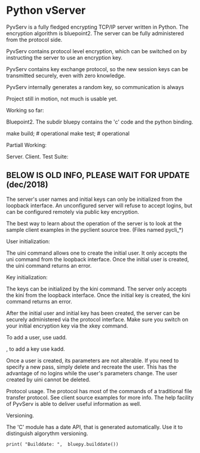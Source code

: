 #                                Python vServer

 PyvServ is a fully fledged encrypting TCP/IP server written in Python. The
encryption algorithm is bluepoint2. The server can be fully administered from
the protocol side.

 PyvServ contains protocol level encryption, which can be switched on by
instructing the server to use an encryption key.

 PyvServ contains key exchange protocol, so the new session keys
can be transmitted securely, even with zero knowledge.

 PyvServ internally generates a random key, so communication is always

 Project still in motion, not much is usable yet.

Working so far:

 Bluepoint2. The subdir bluepy contains the 'c' code and the python binding.

 make build;    # operational
 make test;     # operational

Partiall Working:

 Server.
 Client.
 Test Suite:



##          BELOW IS OLD INFO, PLEASE WAIT FOR UPDATE (dec/2018)

 The server's user names and initial keys can only be initialized from the
loopback interface. An unconfigured server will refuse to accept logins,
but can be configured remotely via public key encryption.

 The best way to learn about the operation of the server is to look at the
sample client examples in the pyclient source tree. (Files named pycli_*)

 User initialization:

 The uini command allows one to create the initial user. It only accepts
the uni command from the loopback interface. Once the initial user is created,
the uini command returns an error.

 Key initialization:

The keys can be initialized by the kini command. The server only accepts the
kini from the loopback interface. Once the initial key is created, the kini command
returns an error.

 After the initial user and initial key has been created, the server can be
securely administered via the protocol interface. Make sure you switch on your
initial encryption key via the xkey command.

  To add a user, use uadd.

  , to add a key use kadd.

 Once a user is created, its parameters are not alterable. If you need to specify a
new pass, simply delete and recreate the user. This has the advantage of no logins
while the user's parameters change. The user created by uini cannot be deleted.

 Protocol usage. The protocol has most of the commands of a traditional file
transfer protocol. See client source examples for more info. The help facility
of PyvServ is able to deliver useful information as well.

Versioning.

  The 'C' module has a date API, that is generated automatically. Use it to
distinguish algorythm versioning.

    print( "Builddate: ",  bluepy.builddate())







